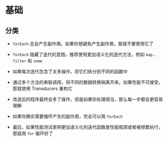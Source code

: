 # 基础

## 分类

  - `forEach` 总会产生副作用。如果你想避免产生副作用，那就不要使用它了

  - `forEach` 隐藏了迭代的意图。推荐使用更加语义化的迭代方法，例如 `map` 、 `filter` 和 `some` 

  - 如果每次迭代包含了太多操作，将它们拆分到不同的函数中

  - 通过多个方法的串联调用，将不同的数据转换隔离开来。如果性能不可接受，那就使用 Transducers 重构它

  - 改造后的程序最终会多了操作，但是如果你处理得当，那么每一步都会更容易理解

  - 如果你确实需要循环产生的副作用，完全可以用 `forEach`

  - 最后，如果性能测试表明更加语义化的迭代函数是性能瓶颈或者被频繁执行， 那就用 `for` 循环好了

